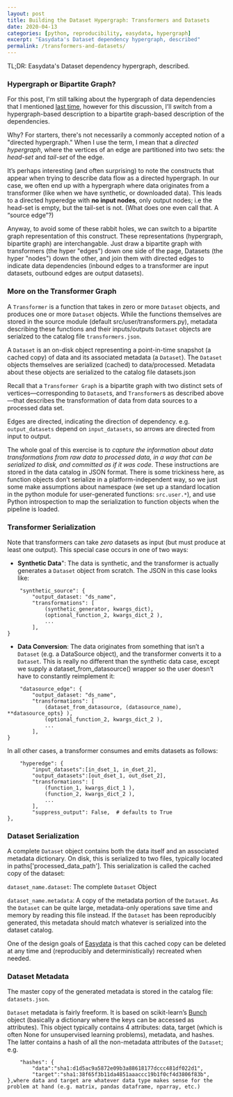 ```yaml
---
layout: post
title: Building the Dataset Hypergraph: Transformers and Datasets
date: 2020-04-13
categories: [python, reproducibility, easydata, hypergraph]
excerpt: "Easydata's Dataset dependency hypergraph, described"
permalink: /transformers-and-datasets/
---
```

TL;DR: Easydata's Dataset dependency hypergraph, described.

### Hypergraph or Bipartite Graph?

For this post, I'm still talking about the hypergraph of data dependencies that I mentioned [last time], however for this discussion, I’ll switch from a hypergraph-based description to a bipartite graph-based description of the dependencies.

[last time]: /dataset-dag/

Why? For starters, there's not necessarily a commonly accepted notion of a "directed hypergraph."
When I use the term, I mean that a *directed hypergraph*, where the vertices of an edge are partitioned into two sets: the *head-set* and *tail-set* of the edge.

It’s perhaps interesting (and often surprising) to note the constructs that appear when trying to describe data flow as a directed hypergraph. In our case, we often end up with a hypergraph where data originates from a transformer (like when we have synthetic, or downloaded data). This leads to a directed hyperedge with **no input nodes**, only output nodes; i.e the head-set is empty, but the tail-set is not. (What does one even call that. A “source edge”?)

Anyway, to avoid some of these rabbit holes, we can switch to a bipartite graph representation of this construct. These representations (hypergraph, bipartite graph) are interchangable. Just draw a bipartite graph with transformers (the hyper "edges") down one side of the page, Datasets (the hyper "nodes") down the other, and join them with directed edges to indicate data dependencies (inbound edges to a transformer are input datasets, outbound edges are output datasets).


### More on the Transformer Graph

A `Transformer` is a function that takes in zero or more `Dataset` objects, and produces one or more `Dataset` objects. While the functions themselves are stored in the source module (default src/user/transformers.py), metadata describing these functions and their inputs/outputs `Dataset` objects are serialzed to the catalog file `transformers.json`.

A `Dataset` is an on-disk object representing a point-in-time snapshot (a cached copy) of data and its associated metadata (a `Dataset`). The `Dataset` objects themselves are serialized (cached) to data/processed. Metadata about these objects are serialized to the catalog file datasets.json

Recall that a `Transformer Graph` is a bipartite graph with two distinct sets of vertices—corresponding to `Dataset`s, and `Transformer`s as described above—that describes the transformation of data from data sources to a processed data set.

Edges are directed, indicating the direction of dependency. e.g. `output_datasets` depend on `input_datasets`, so arrows are directed from input to output.

The whole goal of this exercise is to *capture the information about data transformations from raw data to processed data, in a way that can be serialized to disk, and committed as if it was code*. These instructions are stored in the data catalog in JSON format. There is some trickiness here, as function objects don’t serialize in a platform-independent way, so we just some make assumptions about namespace (we set up a standard location in the python module for user-generated functions: `src.user.*`), and use Python introspection to map the serialization to function objects when the pipeline is loaded.

### Transformer Serialization
Note that transformers can take *zero* datasets as input (but must produce at least one output). This special case occurs in one of two ways:

* **Synthetic Data**": The data is synthetic, and the transformer is actually generates a `Dataset` object from scratch. The JSON in this case looks like:
```
    "synthetic_source": {
        "output_dataset: "ds_name",
        "transformations": [
            (synthetic_generator, kwargs_dict),
            (optional_function_2, kwargs_dict_2 ),
            ...
        ],
}
```
* **Data Conversion**: The data originates from something that isn’t a `Dataset` (e.g. a DataSource object), and the transformer converts it to a `Dataset`. This is really no different than the synthetic data case, except we supply a dataset_from_datasource() wrapper so the user doesn’t have to constantly reimplement it:
```
    "datasource_edge": {
        "output_dataset: "ds_name",
        "transformations": [
            (dataset_from_datasource, (datasource_name), **datasource_opts} ),
            (optional_function_2, kwargs_dict_2 ),
            ...
        ],
}
```
In all other cases, a transformer consumes and emits datasets as follows:
```
    "hyperedge": {
        "input_datasets":[in_dset_1, in_dset_2],
        "output_datasets":[out_dset_1, out_dset_2],
        "transformations": [
            (function_1, kwargs_dict_1 ),
            (function_2, kwargs_dict_2 ),
            ...
        ],
        "suppress_output": False,  # defaults to True
},
```
### Dataset Serialization
A complete `Dataset` object contains both the data itself and an associated metadata dictionary. On disk, this is serialized to two files, typically located in paths['processed_data_path']. This serialization is called the cached copy of the dataset:

`dataset_name.dataset`: The complete `Dataset` Object

`dataset_name.metadata`: A copy of the metadata portion of the `Dataset`. As the `Dataset` can be quite large, metadata-only operations save time and memory by reading this file instead. If the `Dataset` has been reproducibly generated, this metadata should match whatever is serialized into the dataset catalog.

One of the design goals of [Easydata] is that this cached copy can be deleted at any time and (reproducibly and deterministically) recreated when needed.

### Dataset Metadata
The master copy of the generated metadata is stored in the catalog file: `datasets.json`.

`Dataset` metadata is fairly freeform. It is based on scikit-learn’s [Bunch] object (basically a dictionary where the keys can be accessed as attributes). This object typically contains 4 attributes: data, target (which is often None for unsupervised learning problems), metadata, and hashes. The latter contains a hash of all the non-metadata attributes of the `Dataset`; e.g.
```
    "hashes": {
        "data":"sha1:d1d5ac9a5872e09b3a88618177dccc481df022d1",
        "target":"sha1:38f65f3b11da4851aaaccc19b1f0cf4d3806f83b",
},where data and target are whatever data type makes sense for the problem at hand (e.g. matrix, pandas dataframe, nparray, etc.)
```
[bunch]: https://github.com/adrinjalali/scikit-learn/blob/bea2e2414f93fdf4558f1288377d2aa0351727b4/sklearn/utils/__init__.py#L60-L80
[easydata]: https://github.com/hackalog/easydata